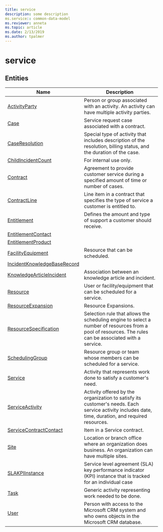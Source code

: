 ```yaml
---
title: service
description: some description
ms.service:: common-data-model
ms.reviewer: anneta
ms.topic: article
ms.date: 2/13/2019
ms.author: tpalmer
---
```


# service


## Entities

|Name|Description|
|---|---|
|[ActivityParty](ActivityParty.md)|Person or group associated with an activity. An activity can have multiple activity parties.  |
|[Case](Case.md)|Service request case associated with a contract.  |
|[CaseResolution](CaseResolution.md)|Special type of activity that includes description of the resolution, billing status, and the duration of the case.  |
|[ChildIncidentCount](ChildIncidentCount.md)|For internal use only.  |
|[Contract](Contract.md)|Agreement to provide customer service during a specified amount of time or number of cases.  |
|[ContractLine](ContractLine.md)|Line item in a contract that specifies the type of service a customer is entitled to.  |
|[Entitlement](Entitlement.md)|Defines the amount and type of support a customer should receive.  |
|[EntitlementContact](EntitlementContact.md)|  |
|[EntitlementProduct](EntitlementProduct.md)|  |
|[FacilityEquipment](FacilityEquipment.md)|Resource that can be scheduled.  |
|[IncidentKnowledgeBaseRecord](IncidentKnowledgeBaseRecord.md)|  |
|[KnowledgeArticleIncident](KnowledgeArticleIncident.md)|Association between an knowledge article and incident.  |
|[Resource](Resource.md)|User or facility/equipment that can be scheduled for a service.  |
|[ResourceExpansion](ResourceExpansion.md)|Resource Expansions.  |
|[ResourceSpecification](ResourceSpecification.md)|Selection rule that allows the scheduling engine to select a number of resources from a pool of resources. The rules can be associated with a service.  |
|[SchedulingGroup](SchedulingGroup.md)|Resource group or team whose members can be scheduled for a service.  |
|[Service](Service.md)|Activity that represents work done to satisfy a customer's need.  |
|[ServiceActivity](ServiceActivity.md)|Activity offered by the organization to satisfy its customer's needs. Each service activity includes date, time, duration, and required resources.  |
|[ServiceContractContact](ServiceContractContact.md)|Item in a Service contract.  |
|[Site](Site.md)|Location or branch office where an organization does business. An organization can have multiple sites.  |
|[SLAKPIInstance](SLAKPIInstance.md)|Service level agreement (SLA) key performance indicator (KPI) instance that is tracked for an individual case  |
|[Task](Task.md)|Generic activity representing work needed to be done.  |
|[User](User.md)|Person with access to the Microsoft CRM system and who owns objects in the Microsoft CRM database.  |
